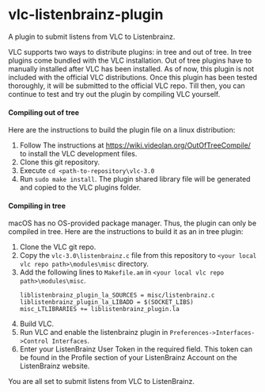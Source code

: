 # vlc-listenbrainz-plugin
A plugin to submit listens from VLC to Listenbrainz.

VLC supports two ways to distribute plugins: in tree and out of tree. In tree plugins come bundled with the VLC 
installation. Out of tree plugins have to manually installed after VLC has been installed.
As of now, this plugin is not included with the official VLC distributions. Once this plugin has been tested thoroughly,
 it will be submitted to the official VLC repo. Till then, you can continue to test and try out the plugin by compiling 
 VLC yourself. 
 
#### Compiling out of tree
Here are the instructions to build the plugin file on a linux distribution:
1. Follow The instructions at https://wiki.videolan.org/OutOfTreeCompile/ to install the VLC development files.
2. Clone this git repository.
3. Execute `cd <path-to-repository\vlc-3.0`
4. Run `sudo make install`.
The plugin shared library file will be generated and copied to the VLC plugins folder. 

#### Compiling in tree
macOS has no OS-provided package manager. Thus, the plugin can only be compiled in tree. Here are the instructions to 
build it as an in tree plugin:
1. Clone the VLC git repo.
2. Copy the `vlc-3.0\listenbrainz.c` file from this repository to `<your local vlc repo path>\modules\misc` directory.
3. Add the following lines to `Makefile.am` in `<your local vlc repo path>\modules\misc`.
    ```
    liblistenbrainz_plugin_la_SOURCES = misc/listenbrainz.c
    liblistenbrainz_plugin_la_LIBADD = $(SOCKET_LIBS)
    misc_LTLIBRARIES += liblistenbrainz_plugin.la
    ```
4. Build VLC.
5. Run VLC and enable the listenbrainz plugin in `Preferences->Interfaces->Control Interfaces`.
6. Enter your ListenBrainz User Token in the required field. This token can be found in the Profile section of your 
ListenBrainz Account on the ListenBrainz website.

You are all set to submit listens from VLC to ListenBrainz.
